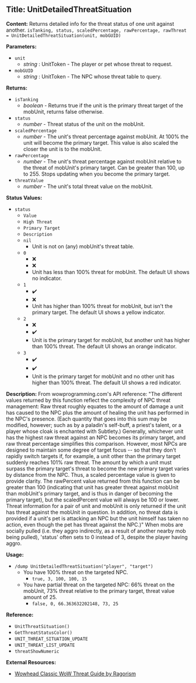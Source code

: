 ## Title: UnitDetailedThreatSituation

**Content:**
Returns detailed info for the threat status of one unit against another.
`isTanking, status, scaledPercentage, rawPercentage, rawThreat = UnitDetailedThreatSituation(unit, mobGUID)`

**Parameters:**
- `unit`
  - *string* : UnitToken - The player or pet whose threat to request.
- `mobGUID`
  - *string* : UnitToken - The NPC whose threat table to query.

**Returns:**
- `isTanking`
  - *boolean* - Returns true if the unit is the primary threat target of the mobUnit, returns false otherwise.
- `status`
  - *number* - Threat status of the unit on the mobUnit.
- `scaledPercentage`
  - *number* - The unit's threat percentage against mobUnit. At 100% the unit will become the primary target. This value is also scaled the closer the unit is to the mobUnit.
- `rawPercentage`
  - *number* - The unit's threat percentage against mobUnit relative to the threat of mobUnit's primary target. Can be greater than 100, up to 255. Stops updating when you become the primary target.
- `threatValue`
  - *number* - The unit's total threat value on the mobUnit.

**Status Values:**
- `status`
  - `Value`
  - `High Threat`
  - `Primary Target`
  - `Description`
  - `nil`
    - Unit is not on (any) mobUnit's threat table.
  - `0`
    - ❌
    - ❌
    - Unit has less than 100% threat for mobUnit. The default UI shows no indicator.
  - `1`
    - ✔️
    - ❌
    - Unit has higher than 100% threat for mobUnit, but isn't the primary target. The default UI shows a yellow indicator.
  - `2`
    - ❌
    - ✔️
    - Unit is the primary target for mobUnit, but another unit has higher than 100% threat. The default UI shows an orange indicator.
  - `3`
    - ✔️
    - ✔️
    - Unit is the primary target for mobUnit and no other unit has higher than 100% threat. The default UI shows a red indicator.

**Description:**
From wowprogramming.com's API reference:
"The different values returned by this function reflect the complexity of NPC threat management:
Raw threat roughly equates to the amount of damage a unit has caused to the NPC plus the amount of healing the unit has performed in the NPC's presence. (Each quantity that goes into this sum may be modified, however; such as by a paladin's self-buff, a priest's talent, or a player whose cloak is enchanted with Subtlety.)
Generally, whichever unit has the highest raw threat against an NPC becomes its primary target, and raw threat percentage simplifies this comparison.
However, most NPCs are designed to maintain some degree of target focus -- so that they don't rapidly switch targets if, for example, a unit other than the primary target suddenly reaches 101% raw threat. The amount by which a unit must surpass the primary target's threat to become the new primary target varies by distance from the NPC.
Thus, a scaled percentage value is given to provide clarity. The rawPercent value returned from this function can be greater than 100 (indicating that unit has greater threat against mobUnit than mobUnit's primary target, and is thus in danger of becoming the primary target), but the scaledPercent value will always be 100 or lower.
Threat information for a pair of unit and mobUnit is only returned if the unit has threat against the mobUnit in question. In addition, no threat data is provided if a unit's pet is attacking an NPC but the unit himself has taken no action, even though the pet has threat against the NPC.)"
When mobs are socially pulled (i.e. they aggro indirectly, as a result of another nearby mob being pulled), 'status' often sets to 0 instead of 3, despite the player having aggro.

**Usage:**
- `/dump UnitDetailedThreatSituation("player", "target")`
  - You have 100% threat on the targeted NPC.
    - `true, 3, 100, 100, 15`
  - You have partial threat on the targeted NPC: 66% threat on the mobUnit, 73% threat relative to the primary target, threat value amount of 25.
    - `false, 0, 66.363632202148, 73, 25`

**Reference:**
- `UnitThreatSituation()`
- `GetThreatStatusColor()`
- `UNIT_THREAT_SITUATION_UPDATE`
- `UNIT_THREAT_LIST_UPDATE`
- `threatShowNumeric`

**External Resources:**
- [Wowhead Classic WoW Threat Guide by Ragorism](https://classic.wowhead.com/guides/classic-wow-threat-guide)